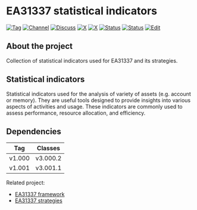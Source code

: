 # EA31337 statistical indicators

[![Tag][gh-tag-image]][gh-tag-link]
[![Channel][tg-channel-image]][tg-channel-link]
[![Discuss][gh-discuss-badge]][gh-discuss-link]
[![X][x-pimage]][x-plink]
[![X][x-cimage]][x-clink]
[![Status][gha-image-check-master]][gha-link-check-master]
[![Status][gha-image-compile-master]][gha-link-compile-master]
[![Edit][gh-edit-badge]][gh-edit-link]

## About the project

Collection of statistical indicators used for EA31337 and its strategies.

## Statistical indicators

Statistical indicators used for the analysis of variety of assets (e.g. account
or memory). They are useful tools designed to provide insights into various
aspects of activities and usage. These indicators are commonly used to
assess performance, resource allocation, and efficiency.

## Dependencies

| Tag      | Classes   |
|:--------:|:---------:|
| v1.000   | v3.000.2  |
| v1.001   | v3.001.1  |

Related project:

- [EA31337 framework][gh-repo-classes]
- [EA31337 strategies][gh-repo-strats]

<!-- Named links -->

[gh-discuss-badge]: https://img.shields.io/badge/Discussions-Q&A-blue.svg?logo=github
[gh-discuss-link]: https://github.com/EA31337/EA31337-indicators/discussions

[gh-edit-badge]: https://img.shields.io/badge/GitHub-edit-purple.svg?logo=github
[gh-edit-link]: https://github.dev/EA31337/EA31337-indicators-stats

[gh-tag-image]: https://img.shields.io/github/tag/EA31337/EA31337-indicators-stats.svg?logo=github
[gh-tag-link]: https://github.com/EA31337/EA31337-indicators-stats/tags

[gha-link-check-master]: https://github.com/EA31337/EA31337-indicators-stats/actions?query=workflow:Check+branch%3Amaster
[gha-image-check-master]: https://github.com/EA31337/EA31337-indicators-stats/workflows/Check/badge.svg?branch=master
[gha-link-compile-master]: https://github.com/EA31337/EA31337-indicators-stats/actions?query=workflow:Compile+branch%3Amaster
[gha-image-compile-master]: https://github.com/EA31337/EA31337-indicators-stats/workflows/Compile/badge.svg?branch=master

[gh-repo-classes]: https://github.com/EA31337/EA31337-classes
[gh-repo-strats]: https://github.com/EA31337/EA31337-strategies

[tg-channel-image]: https://img.shields.io/badge/Telegram-join-0088CC.svg?logo=telegram
[tg-channel-link]: https://t.me/EA31337

[x-cimage]: https://img.shields.io/badge/EA31337-Join-1DA1F2.svg?logo=X
[x-clink]: https://twitter.com/i/communities/1700228512274174098
[x-pimage]: https://img.shields.io/badge/EA31337-Follow-1DA1F2.svg?logo=X
[x-plink]: https://x.com/EA31337
